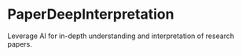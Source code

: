 # PaperDeepInterpretation
Leverage AI for in-depth understanding and interpretation of research papers.
